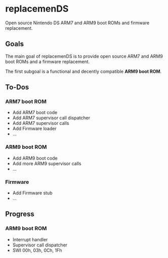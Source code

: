 # **replacemenDS**

Open source Nintendo DS ARM7 and ARM9 boot ROMs and firmware replacement.

## **Goals**

The main goal of replacemenDS is to provide open source ARM7 and ARM9 boot ROMs and a firmware replacement.

The first subgoal is a functional and decently compatible **ARM9 boot ROM**.

## **To-Dos**

### **ARM7 boot ROM**
- Add ARM7 boot code
- Add ARM7 supervisor call dispatcher
- Add ARM7 supervisor calls
- Add Firmware loader
- ...

### **ARM9 boot ROM**
- Add ARM9 boot code
- Add more ARM9 supervisor calls
- ...

### **Firmware**
- Add Firmware stub
- ...

## **Progress**

### **ARM9 boot ROM**
- Interrupt handler
- Supervisor call dispatcher
- SWI 00h, 03h, 0Ch, 1Fh
